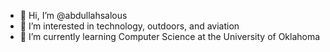 - 👋 Hi, I’m @abdullahsalous
- 👀 I’m interested in technology, outdoors, and aviation
- 🌱 I’m currently learning Computer Science at the University of Oklahoma

<!---
abdullahsalous/abdullahsalous is a ✨ special ✨ repository because its `README.md` (this file) appears on your GitHub profile.
You can click the Preview link to take a look at your changes.
--->
